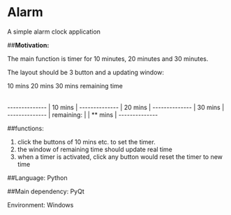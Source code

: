 # Alarm
A simple alarm clock application

##<b>Motivation:</b>
<p>
The main function is timer for 10 minutes, 20 minutes and 30 minutes. 

The layout should be 3 button and a updating window:

<table style="width:100%">
<tr> 10 mins </tr>
<tr> 20 mins </tr>
<tr> 30 mins </tr>
<tr> remaining time </tr>
</table>
--------------
| 10 mins    | 
--------------
| 20 mins    |
--------------
| 30 mins    |
--------------
| remaining: |
| ** mins    |
--------------
</p>

##functions:
1. click the buttons of 10 mins etc. to set the timer.
2. the window of remaining time should update real time
3. when a timer is activated, click any button would reset the timer to new time

##Language:
Python

##Main dependency:
PyQt

Environment:
Windows
